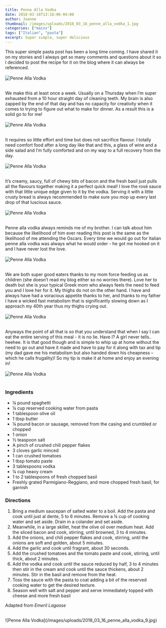 ```yaml
---
title: Penne Alla Vodka
date: 2018-03-16T13:16:06-04:00
author: Joanne
thumbnail: /images/uploads/2018_03_16_penne_alla_vodka_1.jpg
categories: ["mains"]
tags: ["Italian", "pasta"]
excerpt: Super simple, super delicious
---
```


This super simple pasta post has been a long time coming.  I have shared it on my stories and I always get so many comments and questions about it so I decided to post the recipe for it on the blog where it can always be referenced.
</br>
</br>
![Penne Alla Vodka](/images/uploads/2018_03_16_penne_alla_vodka_2.jpg)
</br>
</br>

We make this at least once a week. Usually on a Thursday when I’m super exhausted from a 10 hour straight day of cleaning teeth. My brain is also zapped by the end of that day and has no capacity for creativity when it comes to trying to figure out what to make for dinner. As a result this is a solid go to for me!
</br>
</br>
![Penne Alla Vodka](/images/uploads/2018_03_16_penne_alla_vodka_3.jpg)
</br>
</br>

It requires so little effort and time but does not sacrifice flavour.  I totally need comfort food after a long day like that and this, a glass of wine and a side salad and I’m fully comforted and on my way to a full recovery from the day.
</br>
</br>
![Penne Alla Vodka](/images/uploads/2018_03_16_penne_alla_vodka_4.jpg)
</br>
</br>

It’s creamy, saucy, full of chewy bits of bacon and the fresh basil just pulls all the flavours together making it a perfect quick meal! I love the rosé sauce with that little unique edge given to it by the vodka. Serving it with a little crusty bread is always recommended to make sure you mop up every last drop of that luscious sauce.
</br>
</br>
![Penne Alla Vodka](/images/uploads/2018_03_16_penne_alla_vodka_5.jpg)
</br>
</br>

Penne alla vodka always reminds me of my brother. I can talk about him because the likelihood of him ever reading this post is the same as the likelihood of me attending the Oscars. Every time we would go out for Italian penne alla vodka was always what he would order - he got me hooked on it and I have never lost the love.
</br>
</br>
![Penne Alla Vodka](/images/uploads/2018_03_16_penne_alla_vodka_6.jpg)
</br>
</br>

We are both super good eaters thanks to my mom force feeding us as children (she doesn’t read my blog either so no worries there). Love her to death but she is your typical Greek mom who always feels the need to feed you and I love her for it. My thighs do not on the other hand. I have and always have had a voracious appetite thanks to her, and thanks to my father I have a wicked fast metabolism that is significantly slowing down as I approach my 40th year thus my thighs crying out.
</br>
</br>
![Penne Alla Vodka](/images/uploads/2018_03_16_penne_alla_vodka_7.jpg)
</br>
</br>

Anyways the point of all that is so that you understand that when I say I can eat the entire serving of this meal - it is no lie. Have I? A girl never tells.. heehee. It is that good though and is simple to whip up at home without the need to go out and have it made and have to pay for it along with tax and tip (my dad gave me his metabolism but also handed down his cheapness – which he calls frugality)! So my tip is make it at home and enjoy an evening in!
</br>
</br>
![Penne Alla Vodka](/images/uploads/2018_03_16_penne_alla_vodka_8.jpg)
</br>
</br>

### Ingredients

* &frac14; pound spaghetti
* &frac14; cup reserved cooking water from pasta 
* 1 tablespoon olive oil
* 1 tbsp butter 
* &frac14; pound bacon or sausage, removed from the casing and crumbled or chopped
* 1 onion 
* &frac12; teaspoon salt
* A pinch of crushed chili pepper flakes
* 3 cloves garlic minced 
* 1 can crushed tomatoes
* 1 tbsp tomato paste 
* 3 tablespoons vodka
* &frac14; cup heavy cream
* 1 to 2 tablespoons of fresh chopped basil 
* Freshly grated Parmigiano-Reggiano, and more chopped fresh basil, for garnish

### Directions

1. Bring a medium saucepan of salted water to a boil. Add the pasta and cook until just al dente, 5 to 6 minutes. Remove a &frac14; cup of cooking water and set aside. Drain in a colander and set aside. 
1. Meanwhile, in a large skillet, heat the olive oil over medium heat. Add the sliced bacon and cook, stirring, until browned, 3 to 4 minutes. 
1. Add the onions, and chili pepper flakes and cook, stirring, until the onions are soft and golden, about 5 minutes. 
1. Add the garlic and cook until fragrant, about 30 seconds. 
1. Add the crushed tomatoes and the tomato paste and cook, stirring, until thick, about 2 minutes. 
1. Add the vodka and cook until the sauce reduced by half, 3 to 4 minutes then stir in the cream and cook until the sauce thickens, about 2 minutes. Stir in the basil and remove from the heat.
1. Toss the sauce with the pasta to coat adding a bit of the reserved cooking water to get the desired texture. 
1. Season well with salt and pepper and serve immediately topped with cheese and more fresh basil 

Adapted from _Emeril Lagasse_

</br>
![Penne Alla Vodka](/images/uploads/2018_03_16_penne_alla_vodka_9.jpg)
